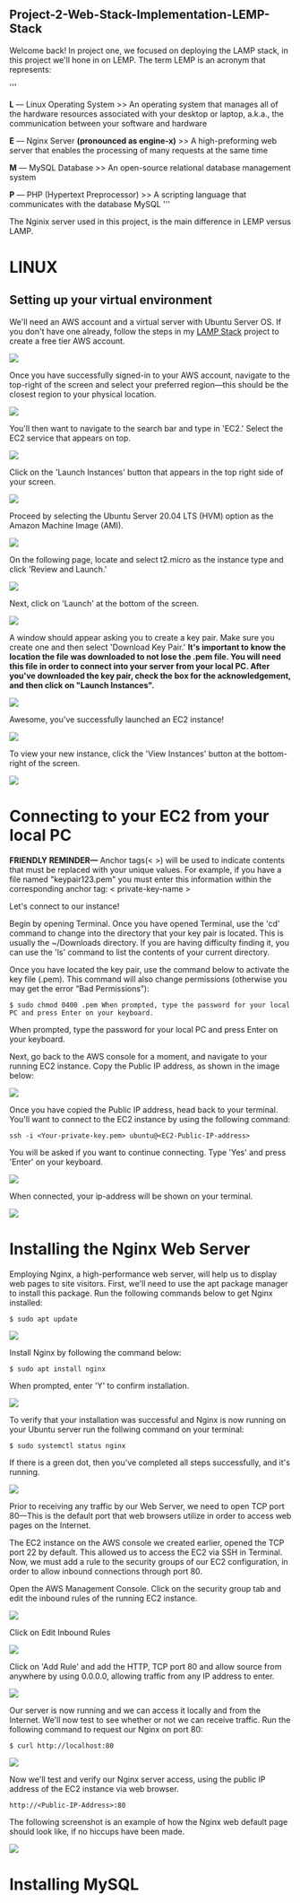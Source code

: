 ## Project-2-Web-Stack-Implementation-LEMP-Stack

Welcome back! In project one, we focused on deploying the LAMP stack, in this project we'll hone in on LEMP. The term LEMP is an acronym that represents: 

'''

**L** –– Linux Operating System
        >> An operating system that manages all of the hardware resources associated with your desktop or laptop, a.k.a., the communication between your software and hardware

**E** –– Nginx Server **(pronounced as engine-x)**
        >> A high-preforming web server that enables the processing of many requests at the same time

**M** –– MySQL Database
        >> An open-source relational database management system

**P** –– PHP (Hypertext Preprocessor)
        >> A scripting language that communicates with the database MySQL
'''

The Nginix server used in this project, is the main difference in LEMP versus LAMP.

# LINUX

## Setting up your virtual environment

We'll need an AWS account and a virtual server with Ubuntu Server OS. If you don't have one already, follow the steps in my [LAMP Stack](https://github.com/bdunu24/Project-1-Web-Stack-Implementation-LAMP-Stack) project to create a free tier AWS account.

![](./images/login.png)

Once you have successfully signed-in to your AWS account, navigate to the top-right of the screen and select your preferred region––this should be the closest region to your physical location.

![](./images/region.png)

You'll then want to navigate to the search bar and type in 'EC2.' Select the EC2 service that appears on top.

![](./images/ec2.png)

Click on the 'Launch Instances' button that appears in the top right side of your screen.

![](./images/launchinstance.png)

Proceed by selecting the Ubuntu Server 20.04 LTS (HVM) option as the Amazon Machine Image (AMI).

![](./images/ubuntuinstance.png)

On the following page, locate and select t2.micro as the instance type and click 'Review and Launch.'

![](./images/t2.png)

Next, click on 'Launch' at the bottom of the screen.

![](./images/launch.png)

A window should appear asking you to create a key pair. Make sure you create one and then select 'Download Key Pair.' **It's important to know the location the file was downloaded to not lose the .pem file. You will need this file in order to connect into your server from your local PC. After you've downloaded the key pair, check the box for the acknowledgement, and then click on "Launch Instances".**

![](./images/downloadkeypair.png)

Awesome, you've successfully launched an EC2 instance! 

![](./images/instancelaunched.png)

To view your new instance, click the 'View Instances' button at the bottom-right of the screen.

![](./images/viewinstance.png)

# Connecting to your EC2 from your local PC

**FRIENDLY REMINDER––** Anchor tags(< >) will be used to indicate contents that must be replaced with your unique values. For example, if you have a file named "keypair123.pem" you must enter this information within the corresponding anchor tag: < private-key-name >

Let's connect to our instance!

Begin by opening Terminal. Once you have opened Terminal, use the 'cd' command to change into the directory that your key pair is located. This is usually the ~/Downloads directory. If you are having difficulty finding it, you can use the 'ls' command to list the contents of your current directory.

Once you have located the key pair, use the command below to activate the key file (.pem). This command will also change permissions (otherwise you may get the error “Bad Permissions”):

    $ sudo chmod 0400 .pem When prompted, type the password for your local PC and press Enter on your keyboard.

When prompted, type the password for your local PC and press Enter on your keyboard.

Next, go back to the AWS console for a moment, and navigate to your running EC2 instance. Copy the Public IP address, as shown in the image below:

![](./images/1.png)

Once you have copied the Public IP address, head back to your terminal. You'll want to connect to the EC2 instance by using the following command:

    ssh -i <Your-private-key.pem> ubuntu@<EC2-Public-IP-address>

You will be asked if you want to continue connecting. Type 'Yes' and press 'Enter' on your keyboard.

![](./images/2.png)

When connected, your ip-address will be shown on your terminal.

![](./images/2pt2.png)

# Installing the Nginx Web Server

Employing Nginx, a high-performance web server, will help us to display web pages to site visitors. First, we'll need to use the apt package manager to install this package. Run the following commands below to get Nginx installed:

    $ sudo apt update

![](./images/3.png)

Install Nginx by following the command below:

    $ sudo apt install nginx

When prompted, enter 'Y' to confirm installation.

![](./images/5.png)

To verify that your installation was successful and Nginx is now running on your Ubuntu server run the follwing command on your terminal:

    $ sudo systemctl status nginx

If there is a green dot, then you've completed all steps successfully, and it's running.

![](./images/6.png)

Prior to receiving any traffic by our Web Server, we need to open TCP port 80––This is the default port that web browsers utilize in order to access web pages on the Internet.

The EC2 instance on the AWS console we created earlier, opened the TCP port 22 by default. This allowed us to access the EC2 via SSH in Terminal. Now, we must add a rule to the security groups of our EC2 configuration, in order to allow inbound connections through port 80.

Open the AWS Management Console. Click on the security group tab and edit the inbound rules of the running EC2 instance.

![](./images/7.png)

Click on Edit Inbound Rules

![](./images/8.png)

Click on 'Add Rule' and add the HTTP, TCP port 80 and allow source from anywhere by using 0.0.0.0, allowing traffic from any IP address to enter.

![](./images/9.png)

Our server is now running and we can access it locally and from the Internet. We'll now test to see whether or not we can receive traffic. Run the following command to request our Nginx on port 80:

    $ curl http://localhost:80

![](./images/10.png)

Now we'll test and verify our Nginx server access, using the public IP address of the EC2 instance via web browser. 

    http://<Public-IP-Address>:80

The following screenshot is an example of how the Nginx web default page should look like, if no hiccups have been made.

![](./images/11.png)

# Installing MySQL

